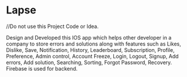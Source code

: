 # Lapse
//Do not use this Project Code or Idea.

Design and Developed this IOS app which helps other developer in a company to store errors and solutions along with features such as Likes, Dislike, Save, Notification, History, Leaderboard, Subscription, Profile, Preference, Admin control, Account Freeze, Login, Logout, Signup, Add errors, Add solution, Searching, Sorting, Forgot Password, Recovery. Firebase is used for backend.
